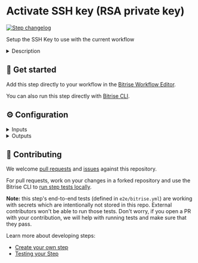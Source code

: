 # Activate SSH key (RSA private key)

[![Step changelog](https://shields.io/github/v/release/bitrise-steplib/steps-activate-ssh-key?include_prereleases&label=changelog&color=blueviolet)](https://github.com/bitrise-steplib/steps-activate-ssh-key/releases)

Setup the SSH Key to use with the current workflow

<details>
<summary>Description</summary>

This Step makes sure Bitrise has access to your repository and thus able to clone your code to our virtual machines. The Step saves the provided private key of your SSH keypair to a file and then loads it into the user's ssh-agent with `ssh-add`.

### Configuring the Step

By default, you do not have to change anything about the Step's configuration. All you need to do is make sure that you registered your key pair on Bitrise and the public key at your Git provider. You can generate and register an SSH keypair in two ways.

- Automatically during the [app creation process](https://devcenter.bitrise.io/getting-started/adding-a-new-app/#setting-up-ssh-keys).
- Manually during the app creation process or at any other time. You [generate your own SSH keys](https://devcenter.bitrise.io/faq/how-to-generate-ssh-keypair/) and register them on Bitrise and at your Git provider. The SSH key should not have a passphrase!

Optionally, you can save the private key on the virtual machine. If a key already exists on the path you specified in the **(Optional) path to save the private key** input, it will be overwritten.

### Troubleshooting

If the Step fails, check the public key registered to your Git repository and compare it to the public key registered on Bitrise. The most frequent issue is that someone deleted or revoked the key on your Git provider's website.

You can also set the **Enable verbose logging** input to `true`. This provides additional information in the log.

### Useful links

- [Setting up SSH keys](https://devcenter.bitrise.io/getting-started/adding-a-new-app/#setting-up-ssh-keys)
- [How can I generate an SSH key pair?](https://devcenter.bitrise.io/faq/how-to-generate-ssh-keypair/)

### Related Steps

- [Git Clone Repository](https://www.bitrise.io/integrations/steps/git-clone)
</details>

## 🧩 Get started

Add this step directly to your workflow in the [Bitrise Workflow Editor](https://devcenter.bitrise.io/steps-and-workflows/steps-and-workflows-index/).

You can also run this step directly with [Bitrise CLI](https://github.com/bitrise-io/bitrise).

## ⚙️ Configuration

<details>
<summary>Inputs</summary>

| Key | Description | Flags | Default |
| --- | --- | --- | --- |
| `ssh_rsa_private_key` | The private key of the SSH keypair. | sensitive | `$SSH_RSA_PRIVATE_KEY` |
| `ssh_key_save_path` | Path where the private key should be saved |  | `$HOME/.ssh/bitrise_step_activate_ssh_key` |
| `is_remove_other_identities` | When the step detects a running SSH agent and this input is true, it removes all loaded identities and restarts the agent before loading the configured key.  Note: this only affects the in-memory SSH agent data, keys on disk are not touched.  Options:  * "true" * "false" |  | `true` |
| `verbose` | Enable verbose log option for better debug | required | `false` |
</details>

<details>
<summary>Outputs</summary>

| Environment Variable | Description |
| --- | --- |
| `SSH_AUTH_SOCK` | If the `is_should_start_new_agent` option is enabled, and no accessible ssh-agent is found, the step will start a new ssh-agent.  This output environment variable will contain the path of the SSH Auth Socket, which can be used to access the started ssh-agent. |
</details>

## 🙋 Contributing

We welcome [pull requests](https://github.com/bitrise-steplib/steps-activate-ssh-key/pulls) and [issues](https://github.com/bitrise-steplib/steps-activate-ssh-key/issues) against this repository.

For pull requests, work on your changes in a forked repository and use the Bitrise CLI to [run step tests locally](https://devcenter.bitrise.io/bitrise-cli/run-your-first-build/).

**Note:** this step's end-to-end tests (defined in `e2e/bitrise.yml`) are working with secrets which are intentionally not stored in this repo. External contributors won't be able to run those tests. Don't worry, if you open a PR with your contribution, we will help with running tests and make sure that they pass.

Learn more about developing steps:

- [Create your own step](https://devcenter.bitrise.io/contributors/create-your-own-step/)
- [Testing your Step](https://devcenter.bitrise.io/contributors/testing-and-versioning-your-steps/)
